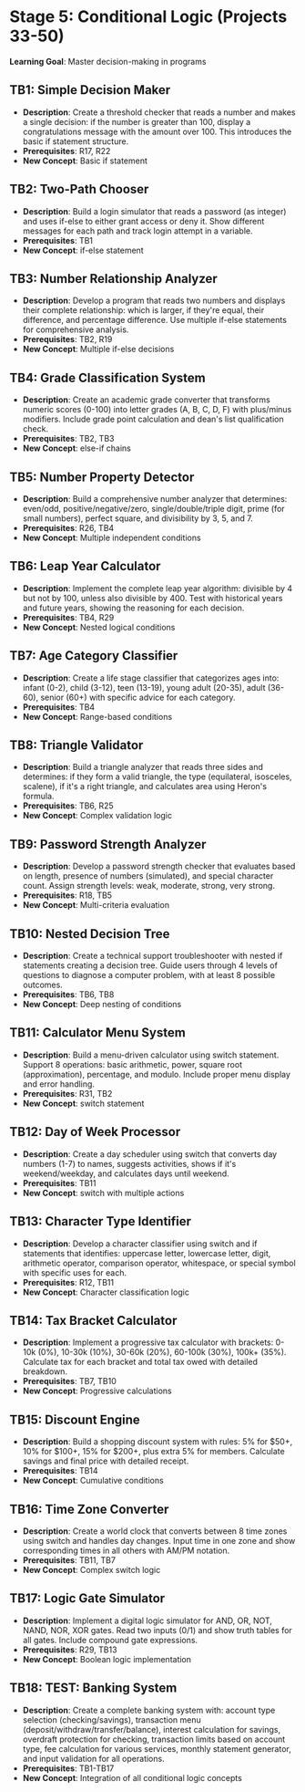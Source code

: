 # Stage 5: Conditional Logic (Projects 33-50)

**Learning Goal**: Master decision-making in programs

## TB1: **Simple Decision Maker**

- **Description**: Create a threshold checker that reads a number and makes a single decision: if the number is greater than 100, display a congratulations message with the amount over 100. This introduces the basic if statement structure.
- **Prerequisites**: R17, R22
- **New Concept**: Basic if statement

## TB2: **Two-Path Chooser**

- **Description**: Build a login simulator that reads a password (as integer) and uses if-else to either grant access or deny it. Show different messages for each path and track login attempt in a variable.
- **Prerequisites**: TB1
- **New Concept**: if-else statement

## TB3: **Number Relationship Analyzer**

- **Description**: Develop a program that reads two numbers and displays their complete relationship: which is larger, if they're equal, their difference, and percentage difference. Use multiple if-else statements for comprehensive analysis.
- **Prerequisites**: TB2, R19
- **New Concept**: Multiple if-else decisions

## TB4: **Grade Classification System**

- **Description**: Create an academic grade converter that transforms numeric scores (0-100) into letter grades (A, B, C, D, F) with plus/minus modifiers. Include grade point calculation and dean's list qualification check.
- **Prerequisites**: TB2, TB3
- **New Concept**: else-if chains

## TB5: **Number Property Detector**

- **Description**: Build a comprehensive number analyzer that determines: even/odd, positive/negative/zero, single/double/triple digit, prime (for small numbers), perfect square, and divisibility by 3, 5, and 7.
- **Prerequisites**: R26, TB4
- **New Concept**: Multiple independent conditions

## TB6: **Leap Year Calculator**

- **Description**: Implement the complete leap year algorithm: divisible by 4 but not by 100, unless also divisible by 400. Test with historical years and future years, showing the reasoning for each decision.
- **Prerequisites**: TB4, R29
- **New Concept**: Nested logical conditions

## TB7: **Age Category Classifier**

- **Description**: Create a life stage classifier that categorizes ages into: infant (0-2), child (3-12), teen (13-19), young adult (20-35), adult (36-60), senior (60+) with specific advice for each category.
- **Prerequisites**: TB4
- **New Concept**: Range-based conditions

## TB8: **Triangle Validator**

- **Description**: Build a triangle analyzer that reads three sides and determines: if they form a valid triangle, the type (equilateral, isosceles, scalene), if it's a right triangle, and calculates area using Heron's formula.
- **Prerequisites**: TB6, R25
- **New Concept**: Complex validation logic

## TB9: **Password Strength Analyzer**

- **Description**: Develop a password strength checker that evaluates based on length, presence of numbers (simulated), and special character count. Assign strength levels: weak, moderate, strong, very strong.
- **Prerequisites**: R18, TB5
- **New Concept**: Multi-criteria evaluation

## TB10: **Nested Decision Tree**

- **Description**: Create a technical support troubleshooter with nested if statements creating a decision tree. Guide users through 4 levels of questions to diagnose a computer problem, with at least 8 possible outcomes.
- **Prerequisites**: TB6, TB8
- **New Concept**: Deep nesting of conditions

## TB11: **Calculator Menu System**

- **Description**: Build a menu-driven calculator using switch statement. Support 8 operations: basic arithmetic, power, square root (approximation), percentage, and modulo. Include proper menu display and error handling.
- **Prerequisites**: R31, TB2
- **New Concept**: switch statement

## TB12: **Day of Week Processor**

- **Description**: Create a day scheduler using switch that converts day numbers (1-7) to names, suggests activities, shows if it's weekend/weekday, and calculates days until weekend.
- **Prerequisites**: TB11
- **New Concept**: switch with multiple actions

## TB13: **Character Type Identifier**

- **Description**: Develop a character classifier using switch and if statements that identifies: uppercase letter, lowercase letter, digit, arithmetic operator, comparison operator, whitespace, or special symbol with specific uses for each.
- **Prerequisites**: R12, TB11
- **New Concept**: Character classification logic

## TB14: **Tax Bracket Calculator**

- **Description**: Implement a progressive tax calculator with brackets: 0-10k (0%), 10-30k (10%), 30-60k (20%), 60-100k (30%), 100k+ (35%). Calculate tax for each bracket and total tax owed with detailed breakdown.
- **Prerequisites**: TB7, TB10
- **New Concept**: Progressive calculations

## TB15: **Discount Engine**

- **Description**: Build a shopping discount system with rules: 5% for $50+, 10% for $100+, 15% for $200+, plus extra 5% for members. Calculate savings and final price with detailed receipt.
- **Prerequisites**: TB14
- **New Concept**: Cumulative conditions

## TB16: **Time Zone Converter**

- **Description**: Create a world clock that converts between 8 time zones using switch and handles day changes. Input time in one zone and show corresponding times in all others with AM/PM notation.
- **Prerequisites**: TB11, TB7
- **New Concept**: Complex switch logic

## TB17: **Logic Gate Simulator**

- **Description**: Implement a digital logic simulator for AND, OR, NOT, NAND, NOR, XOR gates. Read two inputs (0/1) and show truth tables for all gates. Include compound gate expressions.
- **Prerequisites**: R29, TB13
- **New Concept**: Boolean logic implementation

## TB18: **TEST: Banking System**

- **Description**: Create a complete banking system with: account type selection (checking/savings), transaction menu (deposit/withdraw/transfer/balance), interest calculation for savings, overdraft protection for checking, transaction limits based on account type, fee calculation for various services, monthly statement generator, and input validation for all operations.
- **Prerequisites**: TB1-TB17
- **New Concept**: Integration of all conditional logic concepts
